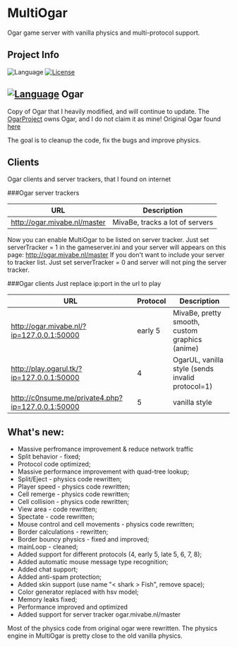 # MultiOgar
Ogar game server with vanilla physics and multi-protocol support.

## Project Info
![Language](https://img.shields.io/badge/language-node.js-yellow.svg)
[![License](https://img.shields.io/badge/license-APACHE2-blue.svg)](https://github.com/Barbosik/OgarMulti/blob/master/LICENSE.md)

## [![Language](https://img.shields.io/badge/Ogar-Node-red.svg)](https://github.com/OgarProject/Ogar) Ogar
Copy of Ogar that I heavily modified, and will continue to update. 
The [OgarProject](https://ogarproject.com) owns Ogar, and I do not claim it as mine! 
Original Ogar found [here](https://github.com/OgarProject/Ogar)


The goal is to cleanup the code, fix the bugs and improve physics.

## Clients

Ogar clients and server trackers, that I found on internet

###Ogar server trackers

URL | Description
--- | ---
http://ogar.mivabe.nl/master | MivaBe, tracks a lot of servers

Now you can enable MultiOgar to be listed on server tracker.
Just set serverTracker = 1 in the gameserver.ini and your server will appears
on this page: http://ogar.mivabe.nl/master
If you don't want to include your server to tracker list. 
Just set serverTracker = 0 and server will not ping the server tracker.


###Ogar clients
Just replace ip:port in the url to play

URL | Protocol | Description
--- | --- | ---
http://ogar.mivabe.nl/?ip=127.0.0.1:50000 | early 5 | MivaBe, pretty smooth, custom graphics (anime)
http://play.ogarul.tk/?ip=127.0.0.1:50000 | 4 | OgarUL, vanilla style (sends invalid protocol=1)
http://c0nsume.me/private4.php?ip=127.0.0.1:50000 | 5 | vanilla style



## What's new:
* Massive perfromance improvement & reduce network traffic
* Split behavior - fixed;
* Protocol code optimized;
* Massive performance improvement with quad-tree lookup;
* Split/Eject - physics code rewritten;
* Player speed - physics code rewritten;
* Cell remerge - physics code rewritten;
* Cell collision - physics code rewritten;
* View area - code rewritten;
* Spectate - code rewritten;
* Mouse control and cell movements - physics code rewritten;
* Border calculations - rewritten;
* Border bouncy physics - fixed and improved;
* mainLoop - cleaned;
* Added support for different protocols (4, early 5, late 5, 6, 7, 8);
* Added automatic mouse message type recognition;
* Added chat support;
* Added anti-spam protection;
* Added skin support (use name "< shark > Fish", remove space);
* Color generator replaced with hsv model;
* Memory leaks fixed;
* Performance improved and optimized
* Added support for server tracker ogar.mivabe.nl/master

Most of the physics code from original ogar were rewritten.
The physics engine in MultiOgar is pretty close to the old vanilla physics.
